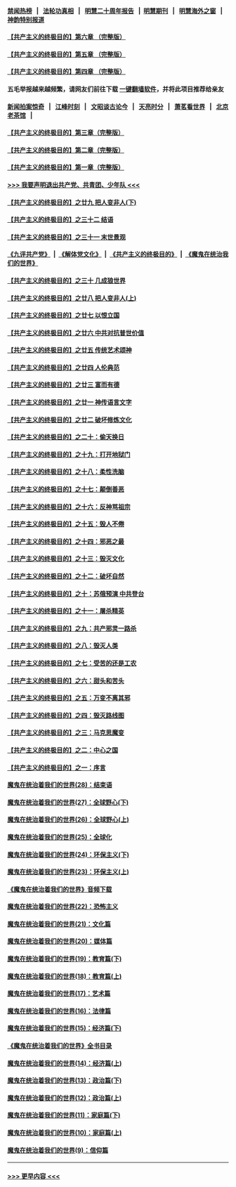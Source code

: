 #### [禁闻热榜](热点新闻.md?=0)  &nbsp;&nbsp;|&nbsp;&nbsp; [法轮功真相](https://github.com/gfw-breaker/truth/blob/master/README.md?=0) &nbsp;&nbsp;|&nbsp;&nbsp; [明慧二十周年报告](https://github.com/gfw-breaker/mh-reports/blob/master/README.md?=0) &nbsp;&nbsp;|&nbsp;&nbsp;[明慧期刊](https://github.com/gfw-breaker/mh-qikan) &nbsp;&nbsp;|&nbsp;&nbsp; [明慧海外之窗](https://github.com/gfw-breaker/mh-news/blob/master/README.md?=0) &nbsp;&nbsp;|&nbsp;&nbsp; [神韵特别报道](https://github.com/gfw-breaker/mh-news/blob/master/shenyun.md?=0)
#### [【共产主义的终极目的】第六章 （完整版）](../pages/nsc422/n11428913.md?t=03031102) 
#### [【共产主义的终极目的】第五章 （完整版）](../pages/nsc422/n11428912.md?t=03031102) 
#### [【共产主义的终极目的】第四章 （完整版）](../pages/nsc422/n11428907.md?t=03031102) 
#### 五毛举报越来越频繁，请网友们前往下载 [一键翻墙软件](https://github.com/gfw-breaker/ssr-accounts)，并将此项目推荐给亲友
#### [新闻拍案惊奇](https://github.com/gfw-breaker/banned-news/blob/master/pages/link4.md) &nbsp;&nbsp;|&nbsp;&nbsp; [江峰时刻](https://github.com/gfw-breaker/banned-news/blob/master/pages/link4.md) &nbsp;&nbsp;|&nbsp;&nbsp; [文昭谈古论今](https://github.com/gfw-breaker/banned-news/blob/master/pages/link4.md) &nbsp;&nbsp;|&nbsp;&nbsp; [天亮时分](https://github.com/gfw-breaker/banned-news/blob/master/pages/link4.md) &nbsp;&nbsp;|&nbsp;&nbsp; [萧茗看世界](https://github.com/gfw-breaker/banned-news/blob/master/pages/link4.md) &nbsp;&nbsp;|&nbsp;&nbsp; [北京老茶馆](https://github.com/gfw-breaker/banned-news/blob/master/pages/link4.md) &nbsp;&nbsp;|&nbsp;&nbsp; 
#### [【共产主义的终极目的】第三章（完整版）](../pages/nsc422/n11428848.md?t=03031102) 
#### [【共产主义的终极目的】第二章（完整版）](../pages/nsc422/n11428831.md?t=03031102) 
#### [【共产主义的终极目的】第一章（完整版）](../pages/nsc422/n11417651.md?t=03031102) 
#### [>>> 我要声明退出共产党、共青团、少年队 <<<](https://github.com/begood0513/goodnews/blob/master/quit/letter.md) 
#### [【共产主义的终极目的】之廿九 把人变非人(下)](../pages/nsc422/n11344140.md?t=03031102) 
#### [【共产主义的终极目的】之三十二 结语](../pages/nsc422/n11360535.md?t=03031102) 
#### [【共产主义的终极目的】之三十一 末世景观](../pages/nsc422/n11351129.md?t=03031102) 
#### [《九评共产党》](https://github.com/begood0513/9ping.md/blob/master/README.md) &nbsp;|&nbsp; [《解体党文化》](../../../../jtdwh.md/blob/master/README.md)  &nbsp;|&nbsp; [《共产主义的终极目的》](../../../../gczydzjmd.md/blob/master/README.md) &nbsp;|&nbsp; [《魔鬼在统治我们的世界》](../../../../mgztzwmdsj.md/blob/master/README.md) 
#### [【共产主义的终极目的】之三十 几成狼世界](../pages/nsc422/n11348280.md?t=03031102) 
#### [【共产主义的终极目的】之廿八 把人变非人(上)](../pages/nsc422/n11340492.md?t=03031102) 
#### [【共产主义的终极目的】之廿七 以恨立国](../pages/nsc422/n11336944.md?t=03031102) 
#### [【共产主义的终极目的】之廿六 中共对抗普世价值](../pages/nsc422/n11324785.md?t=03031102) 
#### [【共产主义的终极目的】之廿五 传统艺术颂神](../pages/nsc422/n11296396.md?t=03031102) 
#### [【共产主义的终极目的】之廿四 人伦典范](../pages/nsc422/n11296397.md?t=03031102) 
#### [【共产主义的终极目的】之廿三 富而有德](../pages/nsc422/n11283598.md?t=03031102) 
#### [【共产主义的终极目的】之廿一 神传语言文字](../pages/nsc422/n11263265.md?t=03031102) 
#### [【共产主义的终极目的】之廿二 破坏修炼文化](../pages/nsc422/n11245728.md?t=03031102) 
#### [【共产主义的终极目的】之二十：偷天换日](../pages/nsc422/n11238846.md?t=03031102) 
#### [【共产主义的终极目的】之十九：打开地狱门](../pages/nsc422/n11206376.md?t=03031102) 
#### [【共产主义的终极目的】之十八：柔性洗脑](../pages/nsc422/n11199994.md?t=03031102) 
#### [【共产主义的终极目的】之十七：颠倒善恶](../pages/nsc422/n11179782.md?t=03031102) 
#### [【共产主义的终极目的】之十六：反神骂祖宗](../pages/nsc422/n11166798.md?t=03031102) 
#### [【共产主义的终极目的】之十五：毁人不倦](../pages/nsc422/n11166792.md?t=03031102) 
#### [【共产主义的终极目的】之十四：邪恶之最](../pages/nsc422/n11150249.md?t=03031102) 
#### [【共产主义的终极目的】之十三：毁灭文化](../pages/nsc422/n11135227.md?t=03031102) 
#### [【共产主义的终极目的】之十二：破坏自然](../pages/nsc422/n11135214.md?t=03031102) 
#### [【共产主义的终极目的】之十：苏俄预演 中共登台](../pages/nsc422/n11118424.md?t=03031102) 
#### [【共产主义的终极目的】之十一：屠杀精英](../pages/nsc422/n11118442.md?t=03031102) 
#### [【共产主义的终极目的】之九：共产邪灵一路杀](../pages/nsc422/n11114139.md?t=03031102) 
#### [【共产主义的终极目的】之八：毁灭人类](../pages/nsc422/n11108503.md?t=03031102) 
#### [【共产主义的终极目的】之七：受苦的还是工农](../pages/nsc422/n11101809.md?t=03031102) 
#### [【共产主义的终极目的】之六：甜头和苦头](../pages/nsc422/n11096971.md?t=03031102) 
#### [【共产主义的终极目的】之五：万变不离其邪](../pages/nsc422/n11091285.md?t=03031102) 
#### [【共产主义的终极目的】之四：毁灭路线图](../pages/nsc422/n11086284.md?t=03031102) 
#### [【共产主义的终极目的】之三：马克思魔变](../pages/nsc422/n11061941.md?t=03031102) 
#### [【共产主义的终极目的】之二：中心之国](../pages/nsc422/n11047728.md?t=03031102) 
#### [【共产主义的终极目的】之一：序言](../pages/nsc422/n11086077.md?t=03031102) 
#### [魔鬼在统治着我们的世界(28)：结束语](../pages/nsc422/n10936246.md?t=03031102) 
#### [魔鬼在统治着我们的世界(27)：全球野心(下)](../pages/nsc422/n10928319.md?t=03031102) 
#### [魔鬼在统治着我们的世界(26)：全球野心(上)](../pages/nsc422/n10900318.md?t=03031102) 
#### [魔鬼在统治着我们的世界(25)：全球化](../pages/nsc422/n10788205.md?t=03031102) 
#### [魔鬼在统治着我们的世界(24)：环保主义(下)](../pages/nsc422/n10695307.md?t=03031102) 
#### [魔鬼在统治着我们的世界(23)：环保主义(上)](../pages/nsc422/n10688613.md?t=03031102) 
#### [《魔鬼在统治着我们的世界》音频下载](../pages/nsc422/n10635553.md?t=03031102) 
#### [魔鬼在统治着我们的世界(22)：恐怖主义](../pages/nsc422/n10614727.md?t=03031102) 
#### [魔鬼在统治着我们的世界(21)：文化篇](../pages/nsc422/n10597706.md?t=03031102) 
#### [魔鬼在统治着我们的世界(20)：媒体篇](../pages/nsc422/n10586579.md?t=03031102) 
#### [魔鬼在统治着我们的世界(19)：教育篇(下)](../pages/nsc422/n10564808.md?t=03031102) 
#### [魔鬼在统治着我们的世界(18)：教育篇(上)](../pages/nsc422/n10526970.md?t=03031102) 
#### [魔鬼在统治着我们的世界(17)：艺术篇](../pages/nsc422/n10499093.md?t=03031102) 
#### [魔鬼在统治着我们的世界(16)：法律篇](../pages/nsc422/n10485969.md?t=03031102) 
#### [魔鬼在统治着我们的世界(15)：经济篇(下)](../pages/nsc422/n10469975.md?t=03031102) 
#### [《魔鬼在统治着我们的世界》全书目录](../pages/nsc422/n10464261.md?t=03031102) 
#### [魔鬼在统治着我们的世界(14)：经济篇(上)](../pages/nsc422/n10457370.md?t=03031102) 
#### [魔鬼在统治着我们的世界(13)：政治篇(下)](../pages/nsc422/n10448270.md?t=03031102) 
#### [魔鬼在统治着我们的世界(12)：政治篇(上)](../pages/nsc422/n10444576.md?t=03031102) 
#### [魔鬼在统治着我们的世界(11)：家庭篇(下)](../pages/nsc422/n10440961.md?t=03031102) 
#### [魔鬼在统治着我们的世界(10)：家庭篇(上)](../pages/nsc422/n10435448.md?t=03031102) 
#### [魔鬼在统治着我们的世界(9)：信仰篇](../pages/nsc422/n10432159.md?t=03031102) 

----
#### [ >>> 更早内容 <<< ](../indexes/nsc422-earlier.md)
